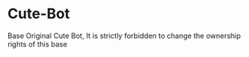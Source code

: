 # Cute-Bot
Base Original Cute Bot, It is strictly forbidden to change the ownership rights of this base

